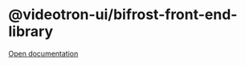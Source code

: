 # @videotron-ui/bifrost-front-end-library

[Open documentation](https://bifrost-front-end-library-vui.vercel.app/)